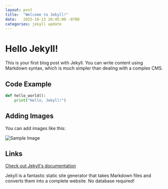 ```yaml
---
layout: post
title:  "Welcome to Jekyll!"
date:   2025-10-13 20:45:00 -0700
categories: jekyll update
---
```


# Hello Jekyll!

This is your first blog post with Jekyll. You can write content using Markdown syntax, which is much simpler than dealing with a complex CMS.

## Code Example

```python
def hello_world():
    print("Hello, Jekyll!")
```

## Adding Images

You can add images like this:

![Sample Image](/assets/images/sample.jpg)

## Links

[Check out Jekyll's documentation](https://jekyllrb.com/docs/)

Jekyll is a fantastic static site generator that takes Markdown files and converts them into a complete website. No database required!
